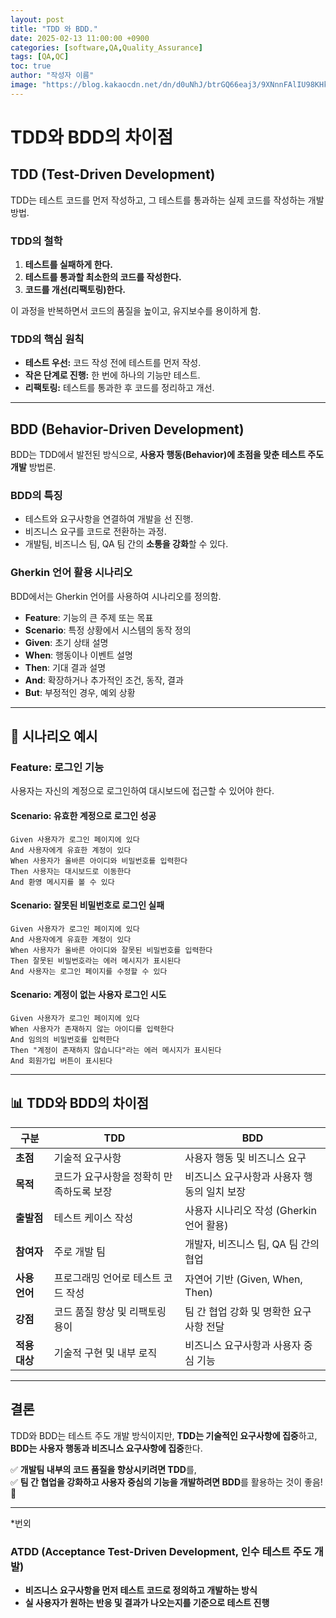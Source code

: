 ```yaml
---
layout: post
title: "TDD 와 BDD."
date: 2025-02-13 11:00:00 +0900
categories: [software,QA,Quality_Assurance]
tags: [QA,QC]
toc: true
author: "작성자 이름"
image: "https://blog.kakaocdn.net/dn/d0uNhJ/btrGQ66eaj3/9XNnnFAlIU98KHkjNkoMlK/img.png"
---
```


# TDD와 BDD의 차이점

## TDD (Test-Driven Development)

TDD는 테스트 코드를 먼저 작성하고, 그 테스트를 통과하는 실제 코드를 작성하는 개발 방법.

### TDD의 철학
1. **테스트를 실패하게 한다.**
2. **테스트를 통과할 최소한의 코드를 작성한다.**
3. **코드를 개선(리팩토링)한다.**

이 과정을 반복하면서 코드의 품질을 높이고, 유지보수를 용이하게 함.

### TDD의 핵심 원칙
- **테스트 우선:** 코드 작성 전에 테스트를 먼저 작성.
- **작은 단계로 진행:** 한 번에 하나의 기능만 테스트.
- **리팩토링:** 테스트를 통과한 후 코드를 정리하고 개선.

---

## BDD (Behavior-Driven Development)

BDD는 TDD에서 발전된 방식으로, **사용자 행동(Behavior)에 초점을 맞춘 테스트 주도 개발** 방법론.

### BDD의 특징
- 테스트와 요구사항을 연결하여 개발을 선 진행.
- 비즈니스 요구를 코드로 전환하는 과정.
- 개발팀, 비즈니스 팀, QA 팀 간의 **소통을 강화**할 수 있다.

### Gherkin 언어 활용 시나리오
BDD에서는 Gherkin 언어를 사용하여 시나리오를 정의함.

- **Feature**: 기능의 큰 주제 또는 목표
- **Scenario**: 특정 상황에서 시스템의 동작 정의
- **Given**: 초기 상태 설명
- **When**: 행동이나 이벤트 설명
- **Then**: 기대 결과 설명
- **And**: 확장하거나 추가적인 조건, 동작, 결과
- **But**: 부정적인 경우, 예외 상황

---

## 📌 시나리오 예시

### Feature: 로그인 기능
사용자는 자신의 계정으로 로그인하여 대시보드에 접근할 수 있어야 한다.

#### Scenario: 유효한 계정으로 로그인 성공
```gherkin
Given 사용자가 로그인 페이지에 있다  
And 사용자에게 유효한 계정이 있다  
When 사용자가 올바른 아이디와 비밀번호를 입력한다  
Then 사용자는 대시보드로 이동한다  
And 환영 메시지를 볼 수 있다  
```

#### Scenario: 잘못된 비밀번호로 로그인 실패
```gherkin
Given 사용자가 로그인 페이지에 있다  
And 사용자에게 유효한 계정이 있다  
When 사용자가 올바른 아이디와 잘못된 비밀번호를 입력한다  
Then 잘못된 비밀번호라는 에러 메시지가 표시된다  
And 사용자는 로그인 페이지를 수정할 수 있다  
```

#### Scenario: 계정이 없는 사용자 로그인 시도
```gherkin
Given 사용자가 로그인 페이지에 있다  
When 사용자가 존재하지 않는 아이디를 입력한다  
And 임의의 비밀번호를 입력한다  
Then "계정이 존재하지 않습니다"라는 에러 메시지가 표시된다  
And 회원가입 버튼이 표시된다  
```

---

## 📊 TDD와 BDD의 차이점

| 구분      | TDD | BDD |
|----------|----------------------|--------------------------------|
| **초점**  | 기술적 요구사항 | 사용자 행동 및 비즈니스 요구 |
| **목적**  | 코드가 요구사항을 정확히 만족하도록 보장 | 비즈니스 요구사항과 사용자 행동의 일치 보장 |
| **출발점** | 테스트 케이스 작성 | 사용자 시나리오 작성 (Gherkin 언어 활용) |
| **참여자** | 주로 개발 팀 | 개발자, 비즈니스 팀, QA 팀 간의 협업 |
| **사용 언어** | 프로그래밍 언어로 테스트 코드 작성 | 자연어 기반 (Given, When, Then) |
| **강점** | 코드 품질 향상 및 리팩토링 용이 | 팀 간 협업 강화 및 명확한 요구사항 전달 |
| **적용 대상** | 기술적 구현 및 내부 로직 | 비즈니스 요구사항과 사용자 중심 기능 |

---

## 결론
TDD와 BDD는 테스트 주도 개발 방식이지만, **TDD는 기술적인 요구사항에 집중**하고, **BDD는 사용자 행동과 비즈니스 요구사항에 집중**한다.

✅ **개발팀 내부의 코드 품질을 향상시키려면 TDD**를,  
✅ **팀 간 협업을 강화하고 사용자 중심의 기능을 개발하려면 BDD**를 활용하는 것이 좋음! 🚀   

  ---
  *번외  
  ### ATDD (Acceptance Test-Driven Development, 인수 테스트 주도 개발)

- **비즈니스 요구사항을 먼저 테스트 코드로 정의하고 개발하는 방식**  
- **실 사용자가 원하는 반응 및 결과가 나오는지를 기준으로 테스트 진행**  


